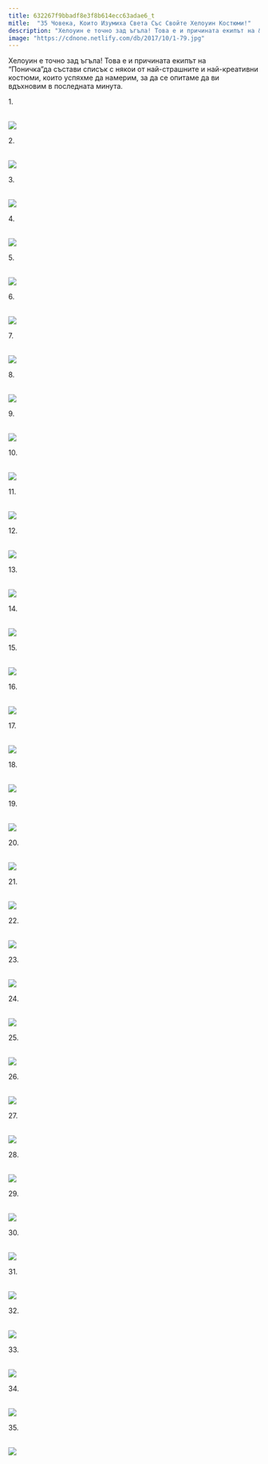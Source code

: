 ```yaml
---
title: 632267f9bbadf8e3f8b614ecc63adae6_t
mitle:  "35 Човека, Които Изумиха Света Със Свойте Хелоуин Костюми!"
description: "Хелоуин е точно зад ъгъла! Това е и причината екипът на &qout;Поничка&qout;да състави списък с някои от най-страшните и най-креативни костюми, които успяхме да намерим, за да с�"
image: "https://cdnone.netlify.com/db/2017/10/1-79.jpg"
---
```


 <p>Хелоуин е точно зад ъгъла! Това е и причината екипът на “Поничка”да състави списък с някои от най-страшните и най-креативни костюми, които успяхме да намерим, за да се опитаме да ви  вдъхновим в последната минута.</p>      <p>1.</p> <p> <br/><img src="https://cdnone.netlify.com/db/2017/10/1-79.jpg"/><br/></p> <p>2.</p>      <p> <br/><img src="https://cdnone.netlify.com/db/2017/10/2-77.jpg"/><br/></p> <p>3.</p> <p> <br/><img src="https://cdnone.netlify.com/db/2017/10/3-77.jpg"/><br/></p> <p>4.</p>      <p> <br/><img src="https://cdnone.netlify.com/db/2017/10/4-80.jpg"/><br/></p> <p>5.</p> <p> <br/><img src="https://cdnone.netlify.com/db/2017/10/5-71.jpg"/><br/></p> <p>6.</p> <p> <br/><img src="https://cdnone.netlify.com/db/2017/10/6-72.jpg"/><br/></p> <p>7.</p>      <p> <br/><img src="https://cdnone.netlify.com/db/2017/10/7-70.jpg"/><br/></p> <p>8.</p> <p> <br/><img src="https://cdnone.netlify.com/db/2017/10/8-72.jpg"/><br/></p> <p>9.</p>      <p> <br/><img src="https://cdnone.netlify.com/db/2017/10/9-68.jpg"/><br/></p> <p>10.</p> <p> <br/><img src="https://cdnone.netlify.com/db/2017/10/10-70.jpg"/><br/></p> <p>11.</p> <p> <br/><img src="https://cdnone.netlify.com/db/2017/10/11-1.gif"/></p> <p>12.</p> <p> <br/><img src="https://cdnone.netlify.com/db/2017/10/12-63.jpg"/><br/></p> <p>13.</p> <p> <br/><img src="https://cdnone.netlify.com/db/2017/10/13-59.jpg"/><br/></p> <p>14.</p> <p> <br/><img src="https://cdnone.netlify.com/db/2017/10/14-68.jpg"/><br/></p> <p>15.</p> <p> <br/><img src="https://cdnone.netlify.com/db/2017/10/15-57.jpg"/><br/></p> <p>16.</p> <p> <br/><img src="https://cdnone.netlify.com/db/2017/10/16-52.jpg"/><br/></p> <p>17.</p> <p> <br/><img src="https://cdnone.netlify.com/db/2017/10/17.gif"/></p> <p>18.</p> <p> <br/><img src="https://cdnone.netlify.com/db/2017/10/18-39.jpg"/><br/></p> <p>19.</p> <p> <br/><img src="https://cdnone.netlify.com/db/2017/10/19-37.jpg"/><br/></p> <p>20.</p> <p> <br/><img src="https://cdnone.netlify.com/db/2017/10/20-32.jpg"/><br/></p> <p>21.</p> <p> <br/><img src="https://cdnone.netlify.com/db/2017/10/21-31.jpg"/><br/></p> <p>22.</p> <p> <br/><img src="https://cdnone.netlify.com/db/2017/10/22-28.jpg"/><br/></p> <p>23.</p> <p> <br/><img src="https://cdnone.netlify.com/db/2017/10/23-21.jpg"/><br/></p> <p>24.</p> <p> <br/><img src="https://cdnone.netlify.com/db/2017/10/24-19.jpg"/><br/></p> <p>25.</p> <p> <br/><img src="https://cdnone.netlify.com/db/2017/10/25-16.jpg"/><br/></p> <p>26.</p> <p> <br/><img src="https://cdnone.netlify.com/db/2017/10/26-14.jpg"/><br/></p> <p>27.</p> <p> <br/><img src="https://cdnone.netlify.com/db/2017/10/27.gif"/></p> <p>28.</p> <p> <br/><img src="https://cdnone.netlify.com/db/2017/10/28-7.jpg"/><br/></p> <p>29.</p> <p> <br/><img src="https://cdnone.netlify.com/db/2017/10/29-6.jpg"/><br/></p> <p>30.</p> <p> <br/><img src="https://cdnone.netlify.com/db/2017/10/30-6.jpg"/><br/></p> <p>31.</p> <p> <br/><img src="https://cdnone.netlify.com/db/2017/10/31-3.jpg"/><br/></p> <p>32.</p> <p> <br/><img src="https://cdnone.netlify.com/db/2017/10/32.gif"/></p> <p>33.</p> <p> <br/><img src="https://cdnone.netlify.com/db/2017/10/33-2.jpg"/><br/></p> <p>34.</p> <p> <br/><img src="https://cdnone.netlify.com/db/2017/10/34-2.jpg"/><br/></p> <p>35.</p> <p> <br/><img src="https://cdnone.netlify.com/db/2017/10/35-1.jpg"/><br/></p>       